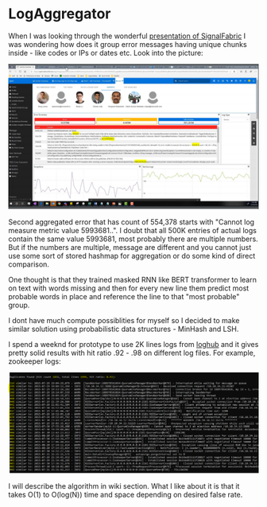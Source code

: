 # LogAggregator

When I was looking through the wonderful [presentation of SignalFabric](https://www.usenix.org/sites/default/files/conference/protected-files/opml19_slides_aghajanyan.pdf) I was wondering how does it group error messages having unique chunks inside - like codes or IPs or dates etc. Look into the picture:

![](docs/SignalFabricErrorGrouping.PNG)

Second aggregated error that has count of 554,378 starts with "Cannot log measure metric value 5993681..". I doubt that all 500K entries of actual logs contain the same value 5993681, most probably there are multiple numbers. But if the numbers are multiple, message are different and you cannot just use some sort of stored hashmap for aggregation or do some kind of direct comparison.

One thought is that they trained masked RNN like BERT transformer to learn on text with words missing and then for every new line them predict most probable words in place and reference the line to that "most probable" group.

I dont have much compute possiblities for myself so I decided to make similar solution using probabilistic data structures - MinHash and LSH.

I spend a weeknd for prototype to use 2K lines logs from [loghub](https://github.com/logpai/loghub) and it gives pretty solid results with hit ratio .92 - .98 on different log files. For example, zookeeper logs:

![](docs/ZookeeperAggr.PNG)

I will describe the algorithm in wiki section. What I like about it is that it takes O(1) to O(log(N)) time and space depending on desired false rate.






